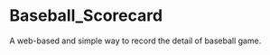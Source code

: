 Baseball_Scorecard
==================

A web-based and simple way to record the detail of baseball game.
